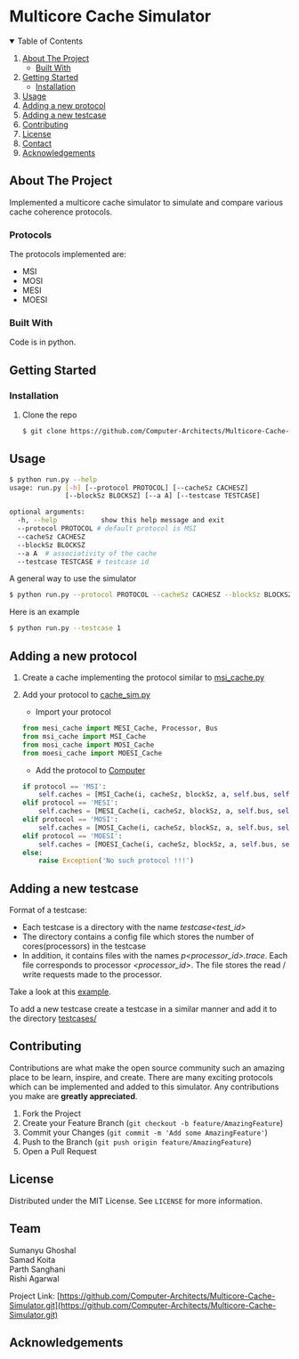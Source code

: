 <!-- Header -->
# Multicore Cache Simulator

<!-- TABLE OF CONTENTS -->
<details open="open">
  <summary>Table of Contents</summary>
  <ol>
    <li>
      <a href="#about-the-project">About The Project</a>
      <ul>
        <li><a href="#built-with">Built With</a></li>
      </ul>
    </li>
    <li>
      <a href="#getting-started">Getting Started</a>
      <ul>
        <li><a href="#installation">Installation</a></li>
      </ul>
    </li>
    <li><a href="#usage">Usage</a></li>
    <li><a href="#adding-a-new-algorithm">Adding a new protocol</a></li>
    <li><a href="#adding-a-new-testcase">Adding a new testcase</a></li>
    <li><a href="#contributing">Contributing</a></li>
    <li><a href="#license">License</a></li>
    <li><a href="#contact">Contact</a></li>
    <li><a href="#acknowledgements">Acknowledgements</a></li>
  </ol>
</details>



<!-- ABOUT THE PROJECT -->
## About The Project

Implemented a multicore cache simulator to simulate and compare various cache coherence protocols.

### Protocols
The protocols implemented are:
* MSI
* MOSI
* MESI
* MOESI

### Built With

Code is in python.

<!-- GETTING STARTED -->
## Getting Started

### Installation

1. Clone the repo
   
   ```sh
   $ git clone https://github.com/Computer-Architects/Multicore-Cache-Simulator.git
   ```

<!-- USAGE EXAMPLES -->
## Usage

```sh
$ python run.py --help
usage: run.py [-h] [--protocol PROTOCOL] [--cacheSz CACHESZ]
              [--blockSz BLOCKSZ] [--a A] [--testcase TESTCASE]

optional arguments:
  -h, --help           show this help message and exit
  --protocol PROTOCOL # default protocol is MSI
  --cacheSz CACHESZ
  --blockSz BLOCKSZ
  --a A  # associativity of the cache
  --testcase TESTCASE # testcase id
```
A general way to use the simulator
```sh
$ python run.py --protocol PROTOCOL --cacheSz CACHESZ --blockSz BLOCKSZ --a A --testcase TESTCASE
```
Here is an example
```sh
$ python run.py --testcase 1
```

<!-- Adding a new protocol -->
## Adding a new protocol
1. Create a cache implementing the protocol similar to [msi_cache.py](msi_cache.py)

2. Add your protocol to [cache_sim.py](cache_sim.py)
    * Import your protocol 
    ```python
    from mesi_cache import MESI_Cache, Processor, Bus
    from msi_cache import MSI_Cache
    from mosi_cache import MOSI_Cache
    from moesi_cache import MOESI_Cache
    ```
    * Add the protocol to [Computer](https://github.com/Computer-Architects/Multicore-Cache-Simulator/blob/afc7f8123abd1c13f759090e71b449f4fc7dcf66/cache_sim.py#L13)
    ```python
    if protocol == 'MSI':
        self.caches = [MSI_Cache(i, cacheSz, blockSz, a, self.bus, self.processors[i]) for i in range(n)]
    elif protocol == 'MESI':
        self.caches = [MESI_Cache(i, cacheSz, blockSz, a, self.bus, self.processors[i]) for i in range(n)]
    elif protocol == 'MOSI':
        self.caches = [MOSI_Cache(i, cacheSz, blockSz, a, self.bus, self.processors[i]) for i in range(n)]
    elif protocol == 'MOESI':
        self.caches = [MOESI_Cache(i, cacheSz, blockSz, a, self.bus, self.processors[i]) for i in range(n)]
    else:
        raise Exception('No such protocol !!!')
    ```

<!-- Adding a new testcase -->
## Adding a new testcase
Format of a testcase:
* Each testcase is a directory with the name *testcase<test_id>*
* The directory contains a config file which stores the number of cores(processors) in the testcase
* In addition, it contains files with the names *p<processor_id>.trace*. Each file corresponds to processor *<processor_id>*. The file stores the read / write requests made to the processor.

Take a look at this [example](https://github.com/Computer-Architects/Multicore-Cache-Simulator/tree/main/testcases/testcase1).

To add a new testcase create a testcase in a similar manner and add it to the directory [testcases/](https://github.com/Computer-Architects/Multicore-Cache-Simulator/tree/main/testcases)

<!-- CONTRIBUTING -->
## Contributing

Contributions are what make the open source community such an amazing place to be learn, inspire, and create. There are many exciting protocols which can be implemented and added to this simulator. Any contributions you make are **greatly appreciated**.

1. Fork the Project
2. Create your Feature Branch (`git checkout -b feature/AmazingFeature`)
3. Commit your Changes (`git commit -m 'Add some AmazingFeature'`)
4. Push to the Branch (`git push origin feature/AmazingFeature`)
5. Open a Pull Request



<!-- LICENSE -->
## License

Distributed under the MIT License. See `LICENSE` for more information.



<!-- CONTACT -->
## Team

Sumanyu Ghoshal <br>
Samad Koita <br>
Parth Sanghani <br>
Rishi Agarwal <br>

Project Link: [https://github.com/Computer-Architects/Multicore-Cache-Simulator.git](https://github.com/Computer-Architects/Multicore-Cache-Simulator.git)



<!-- ACKNOWLEDGEMENTS -->
## Acknowledgements
